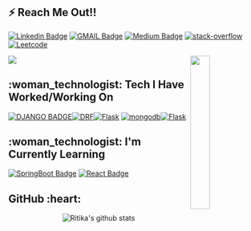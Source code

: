 <h2> ⚡ Reach Me Out!!</h2>

[![Linkedin Badge](https://img.shields.io/badge/-LinkedIn-0e76a8?style=for-the-badge&labelColor=0e76a8&logo=linkedin&logoColor=white)](https://www.linkedin.com/in/ritika-singh02/)
[![GMAIL Badge](https://img.shields.io/badge/-Mail-FF0000?style=for-the-badge&labelColor=&logo=gmail&logoColor=white)](mailto:ritika2002singh@gmail.com)
[![Medium Badge](https://img.shields.io/badge/-Medium-000000?style=for-the-badge&labelColor=&logo=medium&logoColor=white)](https://medium.com/@ritika2002singh)
[![stack-overflow](https://img.shields.io/badge/-StackOverflow-cb410b?style=for-the-badge&labelColor=&logo=stackoverflow&logoColor=black)](https://stackoverflow.com/users/13301781/ritika)
[![Leetcode](https://img.shields.io/badge/-Leetcode-cb410b?style=for-the-badge&labelColor=&logo=leetcode&logoColor=black)](https://leetcode.com/RitikaSingh02/)
<br>
<p align="left">
 <a href="https://github.com/RitikaSingh02"><img src="https://readme-typing-svg.herokuapp.com/?color=E30B5C&width=900&height=40&lines=Pursuing+B.Tech+in+Computer+Science+%26+Engineering;Learning+Java+Brushing+up+Cpp+%26+Python.." /></a>
<a href="https://github.com/belelaritra"><img align="right" width="28%" src="https://media4.giphy.com/media/jRf5fsn8G6YaogAWxn/giphy.gif" /> </a>
</p>

<h2>:woman_technologist: Tech I Have Worked/Working On </h2>


[![DJANGO BADGE](https://img.shields.io/badge/-django-8db600?style=for-the-badge&labelColor=black&logo=django&logoColor=8db600)](#)[![DRF](https://img.shields.io/badge/-djangorestframework-ADD8E6?style=for-the-badge&labelColor=black&logo=djangorestframework&logoColor=8db600)](#)[![Flask](https://img.shields.io/badge/-flask-white?style=for-the-badge&labelColor=black&logo=flask&logoColor=ADD8E6F)](#) [![mongodb](https://img.shields.io/badge/-mongodb-008000?style=for-the-badge&labelColor=black&logo=mongodb&logoColor=ADD8E6F)](#)[![Flask](https://img.shields.io/badge/-Docker-61DBFB?style=for-the-badge&labelColor=black&logo=docker&logoColor=blue)](#)
  
<h2>:woman_technologist: I'm Currently Learning</h2>

[![SpringBoot Badge](https://img.shields.io/badge/-SpringBoot-228B22?style=for-the-badge&labelColor=black&logo=SpringBoot&logoColor=228B22)](#)
[![React Badge](https://img.shields.io/badge/-React-61DBFB?style=for-the-badge&labelColor=black&logo=react&logoColor=61DBFB)](#)<br>

<h2> GitHub :heart: </h2>

<div align = "center">
<!-- ![GitHub Streak Stats](https://github-readme-streak-stats.herokuapp.com/?user=RitikaSingh02&theme=dark)  -->
 
![Ritika's github stats](https://github-readme-stats.vercel.app/api?username=RitikaSingh02&show_icons=true&theme=radical&line_height=27)
<!-- ![Ritika's github stats](https://github-readme-stats.vercel.app/api/top-langs/?username=RitikaSingh02&hide=css,java,html&theme=radical) -->
</div>
